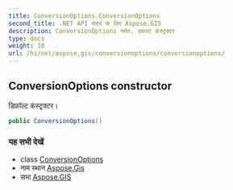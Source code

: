 ```yaml
---
title: ConversionOptions.ConversionOptions
second_title: .NET API संदर्भ के लिए Aspose.GIS
description: ConversionOptions नर्मत. डफ़ल्ट कंस्ट्रक्टर
type: docs
weight: 10
url: /hi/net/aspose.gis/conversionoptions/conversionoptions/
---
```

## ConversionOptions constructor

डिफ़ॉल्ट कंस्ट्रक्टर।

```csharp
public ConversionOptions()
```

### यह सभी देखें

* class [ConversionOptions](../)
* नाम स्थान [Aspose.Gis](../../conversionoptions/)
* सभा [Aspose.GIS](../../../)


